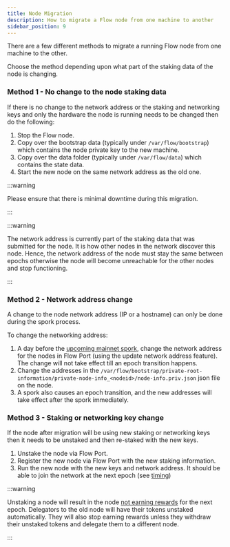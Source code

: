 ```yaml
---
title: Node Migration
description: How to migrate a Flow node from one machine to another
sidebar_position: 9
---
```


There are a few different methods to migrate a running Flow node from one machine to the other.

Choose the method depending upon what part of the staking data of the node is changing.

### Method 1 - No change to the node staking data

If there is no change to the network address or the staking and networking keys and only the hardware the node is running needs to be changed then do the following:
1. Stop the Flow node.
2. Copy over the bootstrap data (typically under `/var/flow/bootstrap`) which contains the node private key to the new machine.
3. Copy over the data folder (typically under `/var/flow/data`) which contains the state data.
4. Start the new node on the same network address as the old one.

:::warning

Please ensure that there is minimal downtime during this migration.

:::

:::warning

The network address is currently part of the staking data that was submitted for the node. It is how other nodes in the network discover this node.
Hence, the network address of the node must stay the same between epochs otherwise the node will become unreachable for the other nodes and stop functioning.

:::

### Method 2 - Network address change

A change to the node network address (IP or a hostname) can only be done during the spork process.

To change the networking address:
1. A day before the [upcoming mainnet spork](./upcoming-sporks.md), change the network address for the nodes in Flow Port (using the update network address feature).
The change will not take effect till an epoch transition happens.
2. Change the addresses in the `/var/flow/bootstrap/private-root-information/private-node-info_<nodeid>/node-info.priv.json` json file on the node.
3. A spork also causes an epoch transition, and the new addresses will take effect after the spork immediately.

### Method 3 - Staking or networking key change

If the node after migration will be using new staking or networking keys then it needs to be unstaked and then re-staked with the new keys.

1. Unstake the node via Flow Port.
2. Register the new node via Flow Port with the new staking information.
3. Run the new node with the new keys and network address. It should be able to join the network at the next epoch (see [timing](./node-bootstrap.md#timing))

:::warning

Unstaking a node will result in the node [not earning rewards](../../../staking/06-technical-overview.md#staking-operations-available-to-all-stakers) for the next epoch.
Delegators to the old node will have their tokens unstaked automatically. They will also stop earning rewards unless they withdraw their unstaked tokens and delegate them to a different node.

:::
